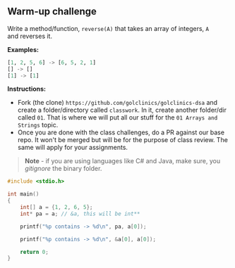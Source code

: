 

## Warm-up challenge

Write a method/function, `reverse(A)` that takes an array of integers, `A` \
and reverses it.

**Examples:**

```python
[1, 2, 5, 6] -> [6, 5, 2, 1]
[] -> []
[1] -> [1]
```

**Instructions:**
- Fork (the clone) `https://github.com/golclinics/golclinics-dsa` and create a folder/directory called
`classwork`. In it, create another folder/dir called `01`. That is where we will put all our
stuff for the `01 Arrays and Strings` topic.
- Once you are done with the class challenges, do a PR against our base repo. It won't be merged but will be for the purpose of class review. The same will apply for your assignments.

> **Note** - if you are using languages like C# and Java, make sure, you _gitignore_ the binary folder.


```c
#include <stdio.h>

int main()
{
    int[] a = {1, 2, 6, 5};
    int* pa = a; // &a, this will be int**

    printf("%p contains -> %d\n", pa, a[0]);

    printf("%p contains -> %d\n", &a[0], a[0]);

    return 0;
}



```

